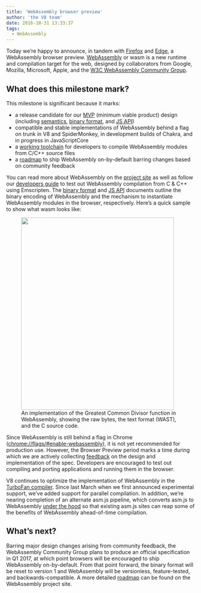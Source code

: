 ```yaml
---
title: 'WebAssembly browser preview'
author: 'the V8 team'
date: 2016-10-31 13:33:37
tags:
  - WebAssembly
---
```

Today we’re happy to announce, in tandem with [Firefox](https://hacks.mozilla.org/2016/10/webassembly-browser-preview) and [Edge](https://blogs.windows.com/msedgedev/2016/10/31/webassembly-browser-preview/), a WebAssembly browser preview. [WebAssembly](http://webassembly.org/) or wasm is a new runtime and compilation target for the web, designed by collaborators from Google, Mozilla, Microsoft, Apple, and the [W3C WebAssembly Community Group](https://www.w3.org/community/webassembly/).

## What does this milestone mark?

This milestone is significant because it marks:

- a release candidate for our [MVP](http://webassembly.org/docs/mvp/) (minimum viable product) design (including [semantics](http://webassembly.org/docs/semantics/), [binary format](http://webassembly.org/docs/binary-encoding/), and [JS API](http://webassembly.org/docs/js/))
- compatible and stable implementations of WebAssembly behind a flag on trunk in V8 and SpiderMonkey, in development builds of Chakra, and in progress in JavaScriptCore
- a [working toolchain](http://webassembly.org/getting-started/developers-guide/) for developers to compile WebAssembly modules from C/C++ source files
- a [roadmap](http://webassembly.org/roadmap/) to ship WebAssembly on-by-default barring changes based on community feedback

You can read more about WebAssembly on the [project site](http://webassembly.org/) as well as follow our [developers guide](http://webassembly.org/getting-started/developers-guide/) to test out WebAssembly compilation from C & C++ using Emscripten. The [binary format](http://webassembly.org/docs/binary-encoding/) and [JS API](http://webassembly.org/docs/js/) documents outline the binary encoding of WebAssembly and the mechanism to instantiate WebAssembly modules in the browser, respectively. Here’s a quick sample to show what wasm looks like:

<figure>
  <img src="/_img/webassembly-browser-preview/gcd.svg" width="408" height="514" alt="">
  <figcaption>An implementation of the Greatest Common Divisor function in WebAssembly, showing the raw bytes, the text format (WAST), and the C source code.</figcaption>
</figure>

Since WebAssembly is still behind a flag in Chrome ([chrome://flags/#enable-webassembly](chrome://flags/#enable-webassembly)), it is not yet recommended for production use. However, the Browser Preview period marks a time during which we are actively collecting [feedback](http://webassembly.org/community/feedback/) on the design and implementation of the spec. Developers are encouraged to test out compiling and porting applications and running them in the browser.

V8 continues to optimize the implementation of WebAssembly in the [TurboFan compiler](/blog/turbofan-jit). Since last March when we first announced experimental support, we’ve added support for parallel compilation. In addition, we’re nearing completion of an alternate asm.js pipeline, which converts asm.js to WebAssembly [under the hood](https://www.chromestatus.com/feature/5053365658583040) so that existing asm.js sites can reap some of the benefits of WebAssembly ahead-of-time compilation.

## What’s next?

Barring major design changes arising from community feedback, the WebAssembly Community Group plans to produce an official specification in Q1 2017, at which point browsers will be encouraged to ship WebAssembly on-by-default. From that point forward, the binary format will be reset to version 1 and WebAssembly will be versionless, feature-tested, and backwards-compatible. A more detailed [roadmap](http://webassembly.org/roadmap/) can be found on the WebAssembly project site.
